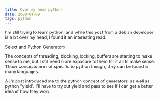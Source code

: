 ```yaml
---
title: Over my head python
date: 2008-04-09
tags: python
---
```

I'm still trying to learn python, and while this post from a debian developer is a bit over my head, I found it an interesting read:

<a href="http://azure.humbug.org.au/~aj/blog/2008/04/10#2008-04-10-select-and-generators" rel="nofollow">Select and Python Generators</a>

The concepts of threading, blocking, locking, buffers are starting to make sense to me, but I still need more exposure to them for it all to make sense. Those concepts are not specific to python though, they can be found in many languages.

AJ's post introduced me to the python concept of generators, as well as python "yield". I'll have to try out yield and pass to see if I can get a better idea of how they work.

